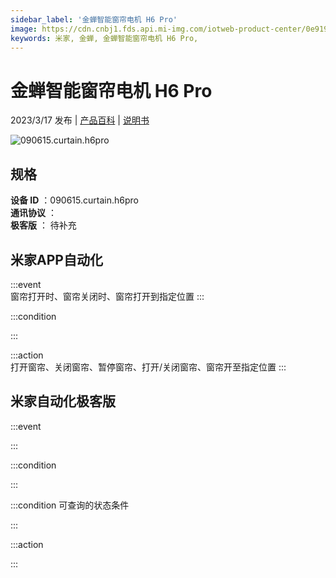 ```yaml
---
sidebar_label: '金蝉智能窗帘电机 H6 Pro'
image: https://cdn.cnbj1.fds.api.mi-img.com/iotweb-product-center/0e91991c01b205260fb71e1a03fdb55b_1677727949729.png?GalaxyAccessKeyId=AKVGLQWBOVIRQ3XLEW&Expires=9223372036854775807&Signature=rJvKONJuDjQ3aXpOrLsR9KLu7Zw=
keywords: 米家, 金蝉, 金蝉智能窗帘电机 H6 Pro, 
---
```

# 金蝉智能窗帘电机 H6 Pro

2023/3/17 发布 | [产品百科](https://home.mi.com/webapp/content/baike/product/index.html?model=090615.curtain.h6pro/) | [说明书](https://home.mi.com/views/introduction.html?model=090615.curtain.h6pro&region=cn)

![090615.curtain.h6pro](https://cdn.cnbj1.fds.api.mi-img.com/iotweb-product-center/0e91991c01b205260fb71e1a03fdb55b_1677727949729.png?GalaxyAccessKeyId=AKVGLQWBOVIRQ3XLEW&Expires=9223372036854775807&Signature=rJvKONJuDjQ3aXpOrLsR9KLu7Zw=)

## 规格  
> 
**设备 ID** ：090615.curtain.h6pro  
**通讯协议** ：  
**极客版**  ： 待补充 


## 米家APP自动化  

:::event  
窗帘打开时、窗帘关闭时、窗帘打开到指定位置
:::

:::condition  

:::

:::action   
打开窗帘、关闭窗帘、暂停窗帘、打开/关闭窗帘、窗帘开至指定位置
:::

## 米家自动化极客版  

:::event  

:::

:::condition  

:::

:::condition 可查询的状态条件  

:::

:::action  

:::

        
